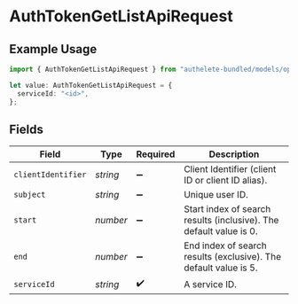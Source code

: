 # AuthTokenGetListApiRequest

## Example Usage

```typescript
import { AuthTokenGetListApiRequest } from "authelete-bundled/models/operations";

let value: AuthTokenGetListApiRequest = {
  serviceId: "<id>",
};
```

## Fields

| Field                                                              | Type                                                               | Required                                                           | Description                                                        |
| ------------------------------------------------------------------ | ------------------------------------------------------------------ | ------------------------------------------------------------------ | ------------------------------------------------------------------ |
| `clientIdentifier`                                                 | *string*                                                           | :heavy_minus_sign:                                                 | Client Identifier (client ID or client ID alias).<br/>             |
| `subject`                                                          | *string*                                                           | :heavy_minus_sign:                                                 | Unique user ID.<br/>                                               |
| `start`                                                            | *number*                                                           | :heavy_minus_sign:                                                 | Start index of search results (inclusive). The default value is 0. |
| `end`                                                              | *number*                                                           | :heavy_minus_sign:                                                 | End index of search results (exclusive). The default value is 5.<br/> |
| `serviceId`                                                        | *string*                                                           | :heavy_check_mark:                                                 | A service ID.                                                      |